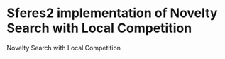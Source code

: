 # Sferes2 implementation of Novelty Search with Local Competition

Novelty Search with Local Competition
